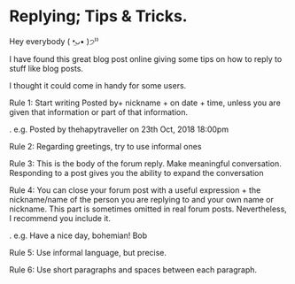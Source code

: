 # Replying; Tips & Tricks.
Hey everybody ( •̤ᴗ• )੭⁾⁾ 


I have found this great blog post online giving some tips on how to reply to stuff like blog posts. 

I thought it could come in handy for some users.


Rule 1: Start writing Posted by+ nickname + on date + time, unless you are given that information or part of that information.  

.
	e.g. Posted by thehapytraveller on 23th Oct, 2018 18:00pm

Rule 2: Regarding greetings, try to use informal ones 


Rule 3: This is the body of the forum reply. Make meaningful conversation. Responding to a post gives you the ability to expand the conversation  


Rule 4: You can close your forum post with a useful expression + the nickname/name of the person you are replying to and your own name or nickname. This part is sometimes omitted in real forum posts. Nevertheless, I recommend you include it. 

.
	e.g. Have a nice day, bohemian!
			Bob 


Rule 5: Use informal language, but precise. 


Rule 6: Use short paragraphs and spaces between each paragraph.  
